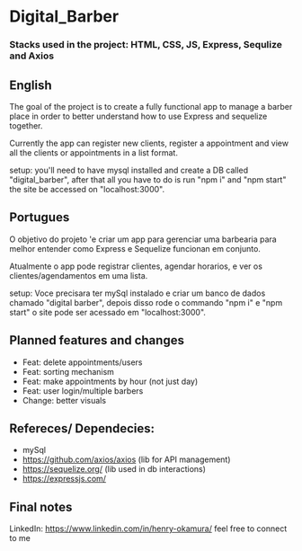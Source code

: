 # Digital_Barber
### Stacks used in the project: HTML, CSS, JS, Express, Sequlize and Axios

## English
The goal of the project is to create a fully functional app to manage a barber place in order to better understand how to use Express and sequelize together.

Currently the app can register new clients, register a appointment and view all the clients or appointments in a list format.

setup: you'll need to have mysql installed and create a DB called "digital_barber", after that all you have to do is run "npm i" and "npm start"
the site be accessed on "localhost:3000".

## Portugues
O objetivo do projeto 'e criar um app para gerenciar uma barbearia para melhor entender como Express e Sequelize funcionan em conjunto.

Atualmente o app pode registrar clientes, agendar horarios, e ver os clientes/agendamentos em uma lista.

setup: Voce precisara ter mySql instalado e criar um banco de dados chamado "digital barber", depois disso rode o commando "npm i" e "npm start"
o site pode ser acessado em "localhost:3000".

## Planned features and changes
- Feat: delete appointments/users
- Feat: sorting mechanism
- Feat: make appointments by hour (not just day)
- Feat: user login/multiple barbers
- Change: better visuals

## Refereces/ Dependecies:
- mySql
- https://github.com/axios/axios (lib for API management)
- https://sequelize.org/ (lib used in db interactions)
- https://expressjs.com/

## Final notes
LinkedIn: https://www.linkedin.com/in/henry-okamura/
feel free to connect to me
